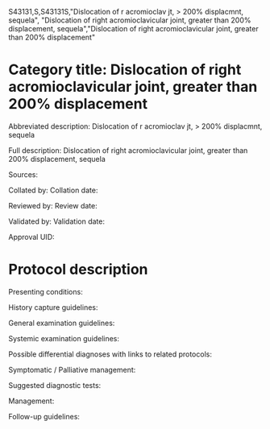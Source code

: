 S43131,S,S43131S,"Dislocation of r acromioclav jt, > 200% displacmnt, sequela", "Dislocation of right acromioclavicular joint, greater than 200% displacement, sequela","Dislocation of right acromioclavicular joint, greater than 200% displacement"
# Category title: Dislocation of right acromioclavicular joint, greater than 200% displacement

Abbreviated description: Dislocation of r acromioclav jt, > 200% displacmnt, sequela

Full description: Dislocation of right acromioclavicular joint, greater than 200% displacement, sequela

Sources:

Collated by:
Collation date:

Reviewed by:
Review date:

Validated by:
Validation date:

Approval UID:

# Protocol description

Presenting conditions:

History capture guidelines:

General examination guidelines:

Systemic examination guidelines:

Possible differential diagnoses with links to related protocols:

Symptomatic / Palliative management:

Suggested diagnostic tests:

Management:

Follow-up guidelines:
